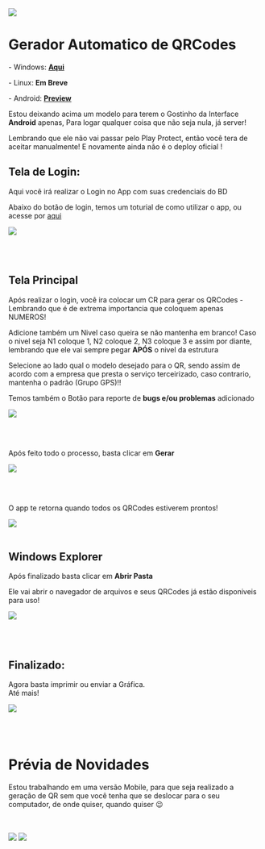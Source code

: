 <image src= 'https://github.com/foxtec198/GeradorDeQrCode/assets/64221923/d1eae951-8619-42e5-8b74-af8563d4802b'>
<br/>
<h1><b>Gerador Automatico de QRCodes</b></h1>
<p> - Windows: <a href='https://mega.nz/file/DYF1RbRQ#dS0lDQmQZ5TqiL04D1KKAxMNcNjCz-Kbo6WeCFH5F3k'><b>Aqui</b></a></p>
<p> - Linux: <b>Em Breve</b></p>
<p> - Android: <a href='https://mega.nz/file/XZ0RQCSC#L92zijVJQUdF8Z9JM47zRU8g1poAM1aRumUBjEv5gtM'><b>Preview</b></a></p>
<p>Estou deixando acima um modelo para terem o Gostinho da Interface <b>Android</b> apenas, Para logar qualquer coisa que não seja nula, já server!</p>
<p>Lembrando que ele não vai passar pelo Play Protect, então você tera de aceitar manualmente! E novamente ainda não é o deploy oficial !</p>
<h2> Tela de Login: </h2>
<p>Aqui você irá realizar o Login no App com suas credenciais do BD</p>
<p>Abaixo do botão de login, temos um toturial de como utilizar o app, ou acesse por <a href='https://www.youtube.com/watch?v=W6hMMplTn0Q'>aqui</a></p>
<img src='https://github.com/foxtec198/Desktop_GQR/assets/64221923/6afcac00-1086-4944-ae2a-49a8c8306409'>

<br></br>

<h2>Tela Principal</h2>
<p>Após realizar o login, você ira colocar um CR para gerar os QRCodes - Lembrando que é de extrema importancia que coloquem apenas NUMEROS!</p>
<p>Adicione também um Nivel caso queira se não mantenha em branco! Caso o nivel seja N1 coloque 1, N2 coloque 2, N3 coloque 3 e assim por diante, lembrando que ele vai sempre pegar <b>APÓS</b> o nivel da estrutura</p>
<p>Selecione ao lado qual o modelo desejado para o QR, sendo assim de acordo com a empresa que presta o serviço terceirizado, caso contrario, mantenha o padrão (Grupo GPS)!!</p>
<p>Temos também o Botão para reporte de <b>bugs e/ou problemas</b> adicionado</p>

<img src='https://github.com/foxtec198/Desktop_GQR/assets/64221923/72a68a9a-0e37-467b-907a-4713f0079ced'>

<br></br>

<p>Após feito todo o processo, basta clicar em <b>Gerar</b></p>
<image src='https://github.com/foxtec198/Desktop_GQR/assets/64221923/56b04260-efa0-4bf9-83c6-2fa315e9c0a3'>

<br></br>

<p>O app te retorna quando todos os QRCodes estiverem prontos!</p>
<image src='https://github.com/foxtec198/Desktop_GQR/assets/64221923/78250257-10ba-46c9-9f97-f31e000876f0'>
<br></br>

<h2>Windows Explorer</h2>
<p>Após finalizado basta clicar em <b>Abrir Pasta</b></p>
<p>Ele vai abrir o navegador de arquivos e seus QRCodes já estão disponiveis para uso!</p>
<image src = 'https://github.com/foxtec198/Desktop_GQR/assets/64221923/fdaa68bd-0b92-48dd-b384-042f98fd7468'>

<br></br>

<h2>Finalizado:</h2>
<p>Agora basta imprimir ou enviar a Gráfica. <br/> Até mais!</p>
<image src = 'https://github.com/foxtec198/Desktop_GQR/assets/64221923/b31c956b-2caf-4d16-aeaa-90042d7817bd'>

<br></br>
<h1>Prévia de Novidades</h1>
<p>Estou trabalhando em uma versão Mobile, para que seja realizado a geração de QR sem que você tenha que se deslocar para o seu computador, de onde quiser, quando quiser 😉</p>
<br></br>
<img src = 'https://github.com/foxtec198/Desktop_GQR/assets/64221923/c5d55fc9-393d-427e-8119-4719c1b86fef'>
<img src='https://github.com/foxtec198/Desktop_GQR/assets/64221923/4b05b935-eae9-4968-b7ea-a43871a22cd0'>




